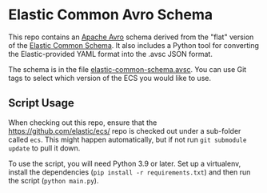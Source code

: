 # Elastic Common Avro Schema

This repo contains an [Apache Avro](https://avro.apache.org) schema derived from the "flat" 
version of the [Elastic Common Schema](https://www.elastic.co/guide/en/ecs/current/index.html).
It also includes a Python tool for converting the Elastic-provided YAML format into the .avsc 
JSON format.

The schema is in the file [elastic-common-schema.avsc](./elastic-common-schema.avsc). You can use
Git tags to select which version of the ECS you would like to use.

## Script Usage
When checking out this repo, ensure that the https://github.com/elastic/ecs/ repo is checked out under
a sub-folder called `ecs`. This might happen automatically, but if not run `git submodule update` to pull 
it down.

To use the script, you will need Python 3.9 or later. Set up a virtualenv, install the dependencies
(`pip install -r requirements.txt`) and then run the script (`python main.py`).
